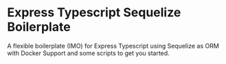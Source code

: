 # Express Typescript Sequelize Boilerplate
A flexible boilerplate (IMO) for Express Typescript using Sequelize as ORM with Docker Support and some scripts to get you started.
